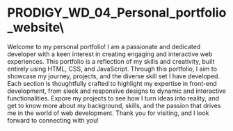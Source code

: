 # PRODIGY_WD_04_Personal_portfolio_website\
Welcome to my personal portfolio! I am a passionate and dedicated developer with a keen interest in creating engaging and interactive web experiences. This portfolio is a reflection of my skills and creativity, built entirely using HTML, CSS, and JavaScript.
Through this portfolio, I aim to showcase my journey, projects, and the diverse skill set I have developed. Each section is thoughtfully crafted to highlight my expertise in front-end development, from sleek and responsive designs to dynamic and interactive functionalities.
Expore my projects to see how I turn ideas into reality, and get to know more about my background, skills, and the passion that drives me in the world of web development.
Thank you for visiting, and I look forward to connecting with you!
